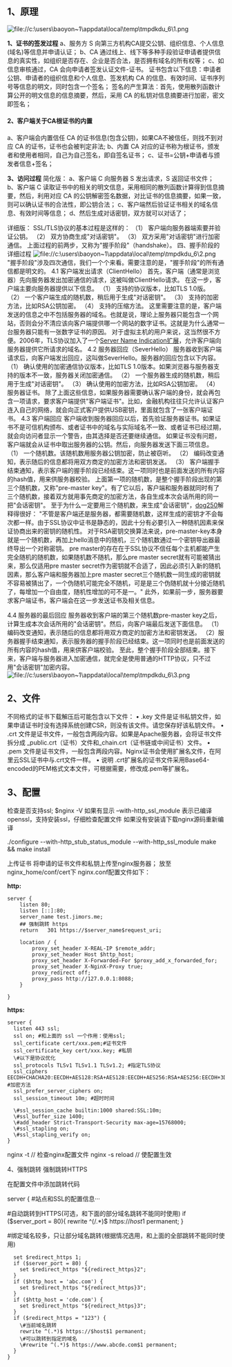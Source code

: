 ## 1、原理

![file://c:\users\baoyon~1\appdata\local\temp\tmpdkdu_6\1.png](配置ssl.assets/1.png)



**1、证书的签发过程**
a、服务方 S 向第三方机构CA提交公钥、组织信息、个人信息(域名)等信息并申请认证；
b、CA 通过线上、线下等多种手段验证申请者提供信息的真实性，如组织是否存在、企业是否合法，是否拥有域名的所有权等；
c、如信息审核通过，CA 会向申请者签发认证文件-证书。
证书包含以下信息：申请者公钥、申请者的组织信息和个人信息、签发机构 CA 的信息、有效时间、证书序列号等信息的明文，同时包含一个签名；
  签名的产生算法：首先，使用散列函数计算公开的明文信息的信息摘要，然后，采用 CA 的私钥对信息摘要进行加密，密文即签名；

#### 2、客户端关于CA根证书的内置

a、客户端会内置信任 CA 的证书信息(包含公钥)，如果CA不被信任，则找不到对应 CA 的证书，证书也会被判定非法;
b、内置 CA 对应的证书称为根证书，颁发者和使用者相同，自己为自己签名，即自签名证书；
c、证书=公钥+申请者与颁发者信息+签名；

**3、访问过程**
简化版：
a、客户端 C 向服务器 S 发出请求，S 返回证书文件；
b、客户端 C 读取证书中的相关的明文信息，采用相同的散列函数计算得到信息摘要，然后，利用对应 CA 的公钥解密签名数据，对比证书的信息摘要，如果一致，则可以确认证书的合法性，即公钥合法；
c、客户端然后验证证书相关的域名信息、有效时间等信息；
d、然后生成对话密钥，双方就可以对话了；

详细版：
SSL/TLS协议的基本过程是这样的：
（1） 客户端向服务器端索要并验证公钥。
（2） 双方协商生成"对话密钥"。
（3） 双方采用"对话密钥"进行加密通信。
上面过程的前两步，又称为"握手阶段"（handshake）。
四、握手阶段的详细过程
![file://c:\users\baoyon~1\appdata\local\temp\tmpdkdu_6\2.png](配置ssl.assets/2.png)
"握手阶段"涉及四次通信，我们一个个来看。需要注意的是，"握手阶段"的所有通信都是明文的。
4.1 客户端发出请求（ClientHello）
首先，客户端（通常是浏览器）先向服务器发出加密通信的请求，这被叫做ClientHello请求。
在这一步，客户端主要向服务器提供以下信息。
（1） 支持的协议版本，比如TLS 1.0版。
（2） 一个客户端生成的随机数，稍后用于生成"对话密钥"。
（3） 支持的加密方法，比如RSA公钥加密。
（4） 支持的压缩方法。
这里需要注意的是，客户端发送的信息之中不包括服务器的域名。也就是说，理论上服务器只能包含一个网站，否则会分不清应该向客户端提供哪一个网站的数字证书。这就是为什么通常一台服务器只能有一张数字证书的原因。
对于虚拟主机的用户来说，这当然很不方便。2006年，TLS协议加入了一个[Server Name Indication扩展](http://tools.ietf.org/html/rfc4366)，允许客户端向服务器提供它所请求的域名。
4.2 服务器回应（SeverHello）
服务器收到客户端请求后，向客户端发出回应，这叫做SeverHello。服务器的回应包含以下内容。
（1） 确认使用的加密通信协议版本，比如TLS 1.0版本。如果浏览器与服务器支持的版本不一致，服务器关闭加密通信。
（2） 一个服务器生成的随机数，稍后用于生成"对话密钥"。
（3） 确认使用的加密方法，比如RSA公钥加密。
（4） 服务器证书。
除了上面这些信息，如果服务器需要确认客户端的身份，就会再包含一项请求，要求客户端提供"客户端证书"。比如，金融机构往往只允许认证客户连入自己的网络，就会向正式客户提供USB密钥，里面就包含了一张客户端证书。
4.3 客户端回应
客户端收到服务器回应以后，首先验证服务器证书。如果证书不是可信机构颁布、或者证书中的域名与实际域名不一致、或者证书已经过期，就会向访问者显示一个警告，由其选择是否还要继续通信。
如果证书没有问题，客户端就会从证书中取出服务器的公钥。然后，向服务器发送下面三项信息。
（1） 一个随机数。该随机数用服务器公钥加密，防止被窃听。
（2） 编码改变通知，表示随后的信息都将用双方商定的加密方法和密钥发送。
（3） 客户端握手结束通知，表示客户端的握手阶段已经结束。这一项同时也是前面发送的所有内容的hash值，用来供服务器校验。
上面第一项的随机数，是整个握手阶段出现的第三个随机数，又称"pre-master key"。有了它以后，客户端和服务器就同时有了三个随机数，接着双方就用事先商定的加密方法，各自生成本次会话所用的同一把"会话密钥"。
至于为什么一定要用三个随机数，来生成"会话密钥"，[dog250](http://blog.csdn.net/dog250/article/details/5717162)解释得很好：
"不管是客户端还是服务器，都需要随机数，这样生成的密钥才不会每次都一样。由于SSL协议中证书是静态的，因此十分有必要引入一种随机因素来保证协商出来的密钥的随机性。
对于RSA密钥交换算法来说，pre-master-key本身就是一个随机数，再加上hello消息中的随机，三个随机数通过一个密钥导出器最终导出一个对称密钥。
pre master的存在在于SSL协议不信任每个主机都能产生完全随机的随机数，如果随机数不随机，那么pre master secret就有可能被猜出来，那么仅适用pre master secret作为密钥就不合适了，因此必须引入新的随机因素，那么客户端和服务器加上pre master secret三个随机数一同生成的密钥就不容易被猜出了，一个伪随机可能完全不随机，可是是三个伪随机就十分接近随机了，每增加一个自由度，随机性增加的可不是一。"
此外，如果前一步，服务器要求客户端证书，客户端会在这一步发送证书及相关信息。

4.4 服务器的最后回应
服务器收到客户端的第三个随机数pre-master key之后，计算生成本次会话所用的"会话密钥"。然后，向客户端最后发送下面信息。
（1）编码改变通知，表示随后的信息都将用双方商定的加密方法和密钥发送。
（2）服务器握手结束通知，表示服务器的握手阶段已经结束。这一项同时也是前面发送的所有内容的hash值，用来供客户端校验。
至此，整个握手阶段全部结束。接下来，客户端与服务器进入加密通信，就完全是使用普通的HTTP协议，只不过用"会话密钥"加密内容。
![file://c:\users\baoyon~1\appdata\local\temp\tmpdkdu_6\3.png](配置ssl.assets/3.png)



## 2、文件


不同格式的证书下载解压后可能包含以下文件：
• .key 文件是证书私钥文件，如果申请证书时没有选择系统创建CSR，则没有该文件。请您保存好该私钥文件。
• .crt 文件是证书文件，一般包含两段内容。如果是Apache服务器，会将证书文件拆分成 _public.crt（证书）文件和_chain.crt（证书链或中间证书）文件。
• .pem 文件是证书文件，一般包含两段内容。Nginx证书会使用扩展名文件，在阿里云SSL证书中与.crt文件一样。
• 说明 .crt扩展名的证书文件采用Base64-encoded的PEM格式文本文件，可根据需要，修改成.pem等扩展名。



## 3、配置


检查是否支持ssl;
$nginx -V
如果有显示 –with-http_ssl_module 表示已编译openssl，支持安装ssl，仔细检查配置文件
如果没有安装请下载nginx源码重新编译

./configure --with-http_stub_status_module --with-http_ssl_module
make && make install

上传证书
将申请的证书文件和私钥上传至nginx服务器；
放至nginx_home/conf/cert下
nginx.conf配置文件如下：

**http:**

```
server {
    listen 80;
    listen [::]:80;
    server_name test.jimors.me;
    ## 强制跳转 https
    return   301 https://$server_name$request_uri;

​    location / {
​        proxy_set_header X-REAL-IP $remote_addr;
​        proxy_set_header Host $http_host;
​        proxy_set_header X-Forwarded-For $proxy_add_x_forwarded_for;
​        proxy_set_header X-NginX-Proxy true;
​        proxy_redirect off;
​        proxy_pass http://127.0.0.1:8088;
​    }

}
```

**https:**

```
server {
  listen 443 ssl;
  ssl on; #和上面的 ssl 一个作用：使用ssl; 
  ssl_certificate cert/xxx.pem;#证书文件
  ssl_certificate_key cert/xxx.key; #私钥
  \#以下是协议优化
  ssl_protocols TLSv1 TLSv1.1 TLSv1.2; #指定TLS协议
  ssl_ciphers EECDH+CHACHA20:EECDH+AES128:RSA+AES128:EECDH+AES256:RSA+AES256:EECDH+3DES:RSA+3DES:!MD5; #加密方法
  ssl_prefer_server_ciphers on;
  ssl_session_timeout 10m; #超时时间

  \#ssl_session_cache builtin:1000 shared:SSL:10m;
  \#ssl_buffer_size 1400;
  \#add_header Strict-Transport-Security max-age=15768000;
  \#ssl_stapling on;
  \#ssl_stapling_verify on;
}
```


 nginx -t // 检查nginx配置文件
 nginx -s reload // 使配置生效

 4、强制跳转
 强制跳转HTTPS

在配置文件中添加跳转代码

server {
  \#站点和SSL的配置信息···

  \#自动跳转到HTTPS(可选，和下面的部分域名跳转不能同时使用)
  if ($server_port = 80){
    rewrite ^(/.*)$ https://$host$1 permanent;
  }

  \#绑定域名较多，只让部分域名跳转(根据情况选用，和上面的全部跳转不能同时使用)

```
  set $redirect_https 1;
  if ($server_port = 80) {
    set $redirect_https "${redirect_https}2";
  }
  if ($http_host = 'abc.com') {
    set $redirect_https "${redirect_https}3";
  }
  if ($http_host = 'cde.com') {
    set $redirect_https "${redirect_https}3";
  }
  if ($redirect_https = "123") {
    \#当前域名跳转
    rewrite ^(.*)$ https://$host$1 permanent;
    \#可以跳转到指定的域名
    \#rewrite ^(.*)$ https://www.abcde.com$1 permanent;
  }
}
```

